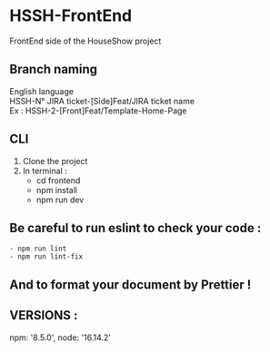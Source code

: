 # HSSH-FrontEnd
FrontEnd side of the HouseShow project

## Branch naming
English language <br>
HSSH-N° JIRA ticket-[Side]Feat/JIRA ticket name <br>
Ex : HSSH-2-[Front]Feat/Template-Home-Page

## CLI
1. Clone the project
2. In terminal :
   - cd frontend
   - npm install
   - npm run dev

## Be careful to run eslint to check your code :
    - npm run lint
    - npm run lint-fix

## And to format your document by Prettier ! 

## VERSIONS : 
npm: '8.5.0',
node: '16.14.2'
